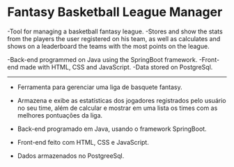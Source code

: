 # Fantasy Basketball League Manager

-Tool for managing a basketball fantasy league.
-Stores and show the stats from the players the user registered on his team, as well as calculates and shows on a leaderboard the teams with the most points on the league.

-Back-end programmed on Java using the SpringBoot framework.
-Front-end made with HTML, CSS and JavaScript.
-Data stored on PostgreSql.

<hr>

- Ferramenta para gerenciar uma liga de basquete fantasy.
- Armazena e exibe as estatísticas dos jogadores registrados pelo usuário no seu time, além de calcular e mostrar em uma lista os times com as melhores pontuações da liga.

- Back-end programado em Java, usando o framework SpringBoot.
- Front-end feito com HTML, CSS e JavaScript.
- Dados armazenados no PostgreeSql.
